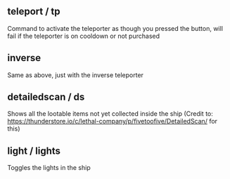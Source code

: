 ## teleport / tp
Command to activate the teleporter as though you pressed the button, will fail if the teleporter is on cooldown or not purchased
## inverse
Same as above, just with the inverse teleporter
## detailedscan / ds
Shows all the lootable items not yet collected inside the ship
(Credit to: https://thunderstore.io/c/lethal-company/p/fivetoofive/DetailedScan/ for this)
## light / lights
Toggles the lights in the ship